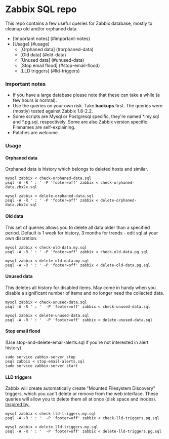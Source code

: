 # Zabbix SQL repo

This repo contains a few useful queries for Zabbix database, mostly to cleanup old and/or orphaned data.

- [Important notes] (#important-notes)
- [Usage] (#usage)
  * [Orphaned data] (#orphaned-data)
  * [Old data] (#old-data)
  * [Unused data] (#unused-data)
  * [Stop email flood] (#stop-email-flood)
  * [LLD triggers] (#lld-triggers)

### Important notes

* If you have a large database please note that these can take a while (a few hours is normal).
* Use the queries on your own risk. Take **backups** first. The queries were (mostly) tested against Zabbix 1.8-2.2. 
* Some scripts are Mysql or Postgresql specific, they're named *.my.sql and *.pg.sql, respectively. Some are also Zabbix version specific. Filenames are self-explaining.
* Patches are welcome.

### Usage

#### Orphaned data

Orphaned data is history which belongs to deleted hosts and similar.

    mysql zabbix < check-orphaned-data.sql
    psql -A -R ' : ' -P 'footer=off' zabbix < check-orphaned-data.zbx2x.sql

    mysql zabbix < delete-orphaned-data.sql
    psql -A -R ' : ' -P 'footer=off' zabbix < delete-orphaned-data.zbx2x.sql

#### Old data

This set of queries allows you to delete all data older than a specified period. Default is 1 week for history, 3 months for trends - edit sql at your own discretion.

    mysql zabbix < check-old-data.my.sql
    psql -A -R ' : ' -P 'footer=off' zabbix < check-old-data.pg.sql

    mysql zabbix < delete-old-data.my.sql
    psql -A -R ' : ' -P 'footer=off' zabbix < delete-old-data.pg.sql

#### Unused data

This deletes all history for disabled items. May come in handy when you disable a significant number of items and no longer need the collected data.

    mysql zabbix < check-unused-data.sql
    psql -A -R ' : '  -P 'footer=off' zabbix < check-unused-data.sql

    mysql zabbix < delete-unused-data.sql
    psql -A -R ' : '  -P 'footer=off' zabbix < delete-unused-data.sql

#### Stop email flood

(Use stop-and-delete-email-alerts.sql if you're not interested in alert history)

    sudo service zabbix-server stop
    psql zabbix < stop-email-alerts.sql
    sudo service zabbix-server start

#### LLD triggers

Zabbix will create automatically create "Mounted Filesystem Discovery" triggers, which you can't delete or remove from the web interface. These queries will allow you to delete them all at once (disk space and inodes). [Inspired by.](#https://www.zabbix.com/forum/showthread.php?t=44028)

    mysql zabbix < check-lld-triggers.my.sql
    psql -A -R ' : '  -P 'footer=off' zabbix < check-lld-triggers.pg.sql

    mysql zabbix < delete-lld-triggers.my.sql
    psql -A -R ' : '  -P 'footer=off' zabbix < delete-lld-triggers.pg.sql
